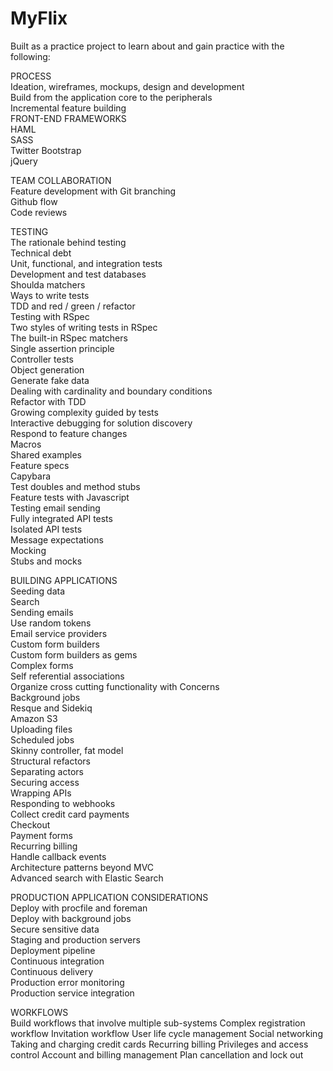 # MyFlix  
Built as a practice project to learn about and gain practice with the following:  

PROCESS  
Ideation, wireframes, mockups, design and development  
Build from the application core to the peripherals  
Incremental feature building  
FRONT-END FRAMEWORKS  
HAML  
SASS  
Twitter Bootstrap  
jQuery  

TEAM COLLABORATION  
Feature development with Git branching  
Github flow  
Code reviews  

TESTING  
The rationale behind testing  
Technical debt  
Unit, functional, and integration tests  
Development and test databases  
Shoulda matchers  
Ways to write tests  
TDD and red / green / refactor  
Testing with RSpec  
Two styles of writing tests in RSpec  
The built-in RSpec matchers  
Single assertion principle  
Controller tests  
Object generation  
Generate fake data  
Dealing with cardinality and boundary conditions  
Refactor with TDD  
Growing complexity guided by tests  
Interactive debugging for solution discovery  
Respond to feature changes  
Macros  
Shared examples  
Feature specs  
Capybara  
Test doubles and method stubs  
Feature tests with Javascript  
Testing email sending  
Fully integrated API tests  
Isolated API tests  
Message expectations  
Mocking  
Stubs and mocks  

BUILDING APPLICATIONS  
Seeding data  
Search  
Sending emails  
Use random tokens  
Email service providers  
Custom form builders  
Custom form builders as gems  
Complex forms  
Self referential associations  
Organize cross cutting functionality with Concerns  
Background jobs  
Resque and Sidekiq  
Amazon S3  
Uploading files  
Scheduled jobs  
Skinny controller, fat model  
Structural refactors  
Separating actors  
Securing access  
Wrapping APIs  
Responding to webhooks  
Collect credit card payments  
Checkout  
Payment forms  
Recurring billing  
Handle callback events  
Architecture patterns beyond MVC  
Advanced search with Elastic Search  

PRODUCTION APPLICATION CONSIDERATIONS  
Deploy with procfile and foreman  
Deploy with background jobs  
Secure sensitive data  
Staging and production servers  
Deployment pipeline  
Continuous integration  
Continuous delivery  
Production error monitoring  
Production service integration  

WORKFLOWS  
Build workflows that involve multiple sub-systems
Complex registration workflow
Invitation workflow
User life cycle management
Social networking
Taking and charging credit cards
Recurring billing
Privileges and access control
Account and billing management
Plan cancellation and lock out